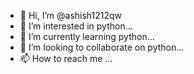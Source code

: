 - 👋 Hi, I’m @ashish1212qw
- 👀 I’m interested in python...
- 🌱 I’m currently learning python...
- 💞️ I’m looking to collaborate on python...
- 📫 How to reach me ...

<!---
ashish1212qw/ashish1212qw is a ✨ special ✨ repository because its `README.md` (this file) appears on your GitHub profile.
You can click the Preview link to take a look at your changes.
--->
